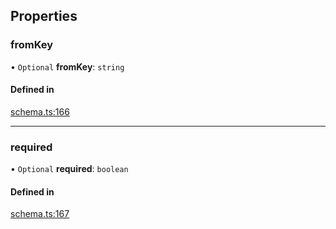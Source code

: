 ## Properties

### fromKey

• `Optional` **fromKey**: `string`

#### Defined in

[schema.ts:166](https://github.com/coda/packs-sdk/blob/main/schema.ts#L166)

___

### required

• `Optional` **required**: `boolean`

#### Defined in

[schema.ts:167](https://github.com/coda/packs-sdk/blob/main/schema.ts#L167)
